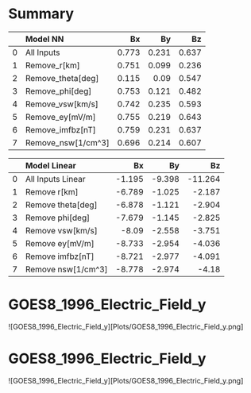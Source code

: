 # Summary

|    | Model NN           |    Bx |    By |    Bz |
|---:|:-------------------|------:|------:|------:|
|  0 | All Inputs         | 0.773 | 0.231 | 0.637 |
|  1 | Remove_r[km]       | 0.751 | 0.099 | 0.236 |
|  2 | Remove_theta[deg]  | 0.115 | 0.09  | 0.547 |
|  3 | Remove_phi[deg]    | 0.753 | 0.121 | 0.482 |
|  4 | Remove_vsw[km/s]   | 0.742 | 0.235 | 0.593 |
|  5 | Remove_ey[mV/m]    | 0.755 | 0.219 | 0.643 |
|  6 | Remove_imfbz[nT]   | 0.759 | 0.231 | 0.637 |
|  7 | Remove_nsw[1/cm^3] | 0.696 | 0.214 | 0.607 |


|    | Model Linear       |     Bx |     By |      Bz |
|---:|:-------------------|-------:|-------:|--------:|
|  0 | All Inputs Linear  | -1.195 | -9.398 | -11.264 |
|  1 | Remove r[km]       | -6.789 | -1.025 |  -2.187 |
|  2 | Remove theta[deg]  | -6.878 | -1.121 |  -2.904 |
|  3 | Remove phi[deg]    | -7.679 | -1.145 |  -2.825 |
|  4 | Remove vsw[km/s]   | -8.09  | -2.558 |  -3.751 |
|  5 | Remove ey[mV/m]    | -8.733 | -2.954 |  -4.036 |
|  6 | Remove imfbz[nT]   | -8.721 | -2.977 |  -4.091 |
|  7 | Remove nsw[1/cm^3] | -8.778 | -2.974 |  -4.18  |

# GOES8_1996_Electric_Field_y

![GOES8_1996_Electric_Field_y][Plots/GOES8_1996_Electric_Field_y.png]

# GOES8_1996_Electric_Field_y

![GOES8_1996_Electric_Field_y][Plots/GOES8_1996_Electric_Field_y.png]

